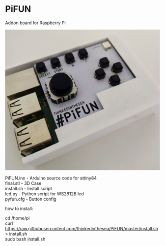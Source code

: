 # PiFUN

Addon board for Raspberry Pi  
  
![Screenshot](IMG_20200110_174037.jpg)  
  
PiFUN.ino   -   Arduino source code for attiny84   
final.stl   -   3D Case   
install.sh  -   Install script   
led.py      -   Python script for WS2812B led   
pyfun.cfg   -   Button config   

how to install:

cd /home/pi\
curl https://raw.githubusercontent.com/thinkedinthesea/PiFUN/master/install.sh > install.sh\
sudo bash install.sh
